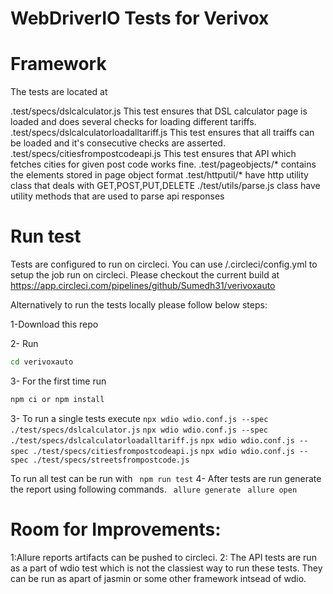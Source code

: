 # WebDriverIO Tests for Verivox

# Framework
The tests are located at

.test/specs/dslcalculator.js This test ensures that DSL calculator page is loaded and does several checks for loading different tariffs.
.test/specs/dslcalculatorloadalltariff.js This test ensures that all traiffs can be loaded and it's consecutive checks are asserted.
.test/specs/citiesfrompostcodeapi.js This test ensures that API which fetches cities for given post code works fine.
.test/pageobjects/* contains the elements stored in page object format
.test/httputil/* have http utility class that deals with GET,POST,PUT,DELETE
./test/utils/parse.js class have utility methods that are used to parse api responses

# Run test
Tests are configured to run on circleci. You can use /.circleci/config.yml to setup the job run on circleci.
Please checkout the current build at https://app.circleci.com/pipelines/github/Sumedh31/verivoxauto 

Alternatively to run the tests locally please follow below steps:

1-Download this repo

2- Run
```cmd
cd verivoxauto
```
3- For the first time run
```cmd
npm ci or npm install
```
3- To run a single tests execute
```npx wdio wdio.conf.js --spec ./test/specs/dslcalculator.js```
```npx wdio wdio.conf.js --spec ./test/specs/dslcalculatorloadalltariff.js```
```npx wdio wdio.conf.js --spec ./test/specs/citiesfrompostcodeapi.js```
```npx wdio wdio.conf.js --spec ./test/specs/streetsfrompostcode.js```

To run all test can be run with
``` npm run test```
4- After tests are run generate the report using following commands.
``` allure generate```
``` allure open```

# Room for Improvements:
1:Allure reports artifacts can be pushed to circleci.
2: The API tests are run as a part of wdio test which is not the classiest way to run these tests. They can be run as apart of jasmin or some other framework intsead of wdio.  
